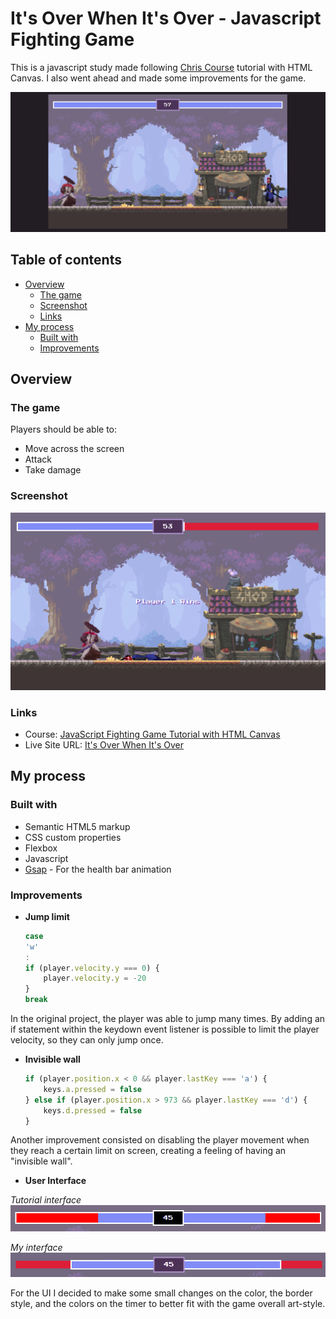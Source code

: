 # It's Over When It's Over - Javascript Fighting Game

This is a javascript study made following [Chris Course](https://www.youtube.com/c/ChrisCourses) tutorial with HTML
Canvas. I also went ahead and made some improvements for the game.

![](./assets/design/game.gif)

## Table of contents

- [Overview](#overview)
    - [The game](#the-game)
    - [Screenshot](#screenshot)
    - [Links](#links)
- [My process](#my-process)
    - [Built with](#built-with)
    - [Improvements](#improvements)

## Overview

### The game

Players should be able to:

- Move across the screen
- Attack
- Take damage

### Screenshot

![](./assets/design/screenshot.png)

### Links

- Course: [JavaScript Fighting Game Tutorial with HTML Canvas](https://youtu.be/vyqbNFMDRGQ)
- Live Site URL: [It's Over When It's Over](https://mika-marcondes.github.io/fighting-game/)

## My process

### Built with

- Semantic HTML5 markup
- CSS custom properties
- Flexbox
- Javascript
- [Gsap](https://cdnjs.com/libraries/gsap) - For the health bar animation

### Improvements

- **Jump limit**

  ```js
  case
  'w'
  :
  if (player.velocity.y === 0) {
      player.velocity.y = -20
  }
  break
  ```

In the original project, the player was able to jump many times. By adding an if statement within the keydown event
listener is possible to limit the player velocity, so they can only jump once.

- **Invisible wall**

  ```js
  if (player.position.x < 0 && player.lastKey === 'a') {
      keys.a.pressed = false
  } else if (player.position.x > 973 && player.lastKey === 'd') {
      keys.d.pressed = false
  }
  ```

Another improvement consisted on disabling the player movement when they reach a certain limit on screen, creating a feeling of having an "invisible wall".

- **User Interface**


_Tutorial interface_
![](./assets/design/screenshot_health_cc.png) 


_My interface_
![](./assets/design/screenshot_health.png) 


For the UI I decided to make some small changes on the color, the border style, and the colors on the timer to better fit with the game overall art-style.


